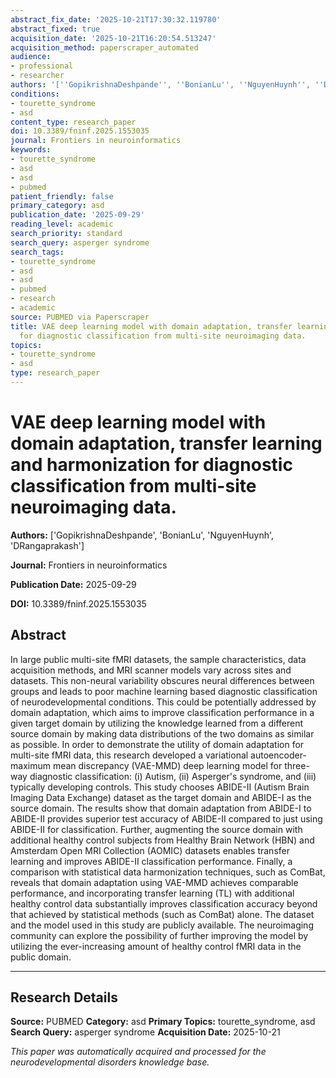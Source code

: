 ```yaml
---
abstract_fix_date: '2025-10-21T17:30:32.119780'
abstract_fixed: true
acquisition_date: '2025-10-21T16:20:54.513247'
acquisition_method: paperscraper_automated
audience:
- professional
- researcher
authors: '[''GopikrishnaDeshpande'', ''BonianLu'', ''NguyenHuynh'', ''DRangaprakash'']'
conditions:
- tourette_syndrome
- asd
content_type: research_paper
doi: 10.3389/fninf.2025.1553035
journal: Frontiers in neuroinformatics
keywords:
- tourette_syndrome
- asd
- asd
- pubmed
patient_friendly: false
primary_category: asd
publication_date: '2025-09-29'
reading_level: academic
search_priority: standard
search_query: asperger syndrome
search_tags:
- tourette_syndrome
- asd
- asd
- pubmed
- research
- academic
source: PUBMED via Paperscraper
title: VAE deep learning model with domain adaptation, transfer learning and harmonization
  for diagnostic classification from multi-site neuroimaging data.
topics:
- tourette_syndrome
- asd
type: research_paper
---
```


# VAE deep learning model with domain adaptation, transfer learning and harmonization for diagnostic classification from multi-site neuroimaging data.

**Authors:** ['GopikrishnaDeshpande', 'BonianLu', 'NguyenHuynh', 'DRangaprakash']

**Journal:** Frontiers in neuroinformatics

**Publication Date:** 2025-09-29

**DOI:** 10.3389/fninf.2025.1553035

## Abstract

In large public multi-site fMRI datasets, the sample characteristics, data acquisition methods, and MRI scanner models vary across sites and datasets. This non-neural variability obscures neural differences between groups and leads to poor machine learning based diagnostic classification of neurodevelopmental conditions. This could be potentially addressed by domain adaptation, which aims to improve classification performance in a given target domain by utilizing the knowledge learned from a different source domain by making data distributions of the two domains as similar as possible. In order to demonstrate the utility of domain adaptation for multi-site fMRI data, this research developed a variational autoencoder-maximum mean discrepancy (VAE-MMD) deep learning model for three-way diagnostic classification: (i) Autism, (ii) Asperger's syndrome, and (iii) typically developing controls. This study chooses ABIDE-II (Autism Brain Imaging Data Exchange) dataset as the target domain and ABIDE-I as the source domain. The results show that domain adaptation from ABIDE-I to ABIDE-II provides superior test accuracy of ABIDE-II compared to just using ABIDE-II for classification. Further, augmenting the source domain with additional healthy control subjects from Healthy Brain Network (HBN) and Amsterdam Open MRI Collection (AOMIC) datasets enables transfer learning and improves ABIDE-II classification performance. Finally, a comparison with statistical data harmonization techniques, such as ComBat, reveals that domain adaptation using VAE-MMD achieves comparable performance, and incorporating transfer learning (TL) with additional healthy control data substantially improves classification accuracy beyond that achieved by statistical methods (such as ComBat) alone. The dataset and the model used in this study are publicly available. The neuroimaging community can explore the possibility of further improving the model by utilizing the ever-increasing amount of healthy control fMRI data in the public domain.

---

## Research Details

**Source:** PUBMED
**Category:** asd
**Primary Topics:** tourette_syndrome, asd
**Search Query:** asperger syndrome
**Acquisition Date:** 2025-10-21

*This paper was automatically acquired and processed for the neurodevelopmental disorders knowledge base.*
